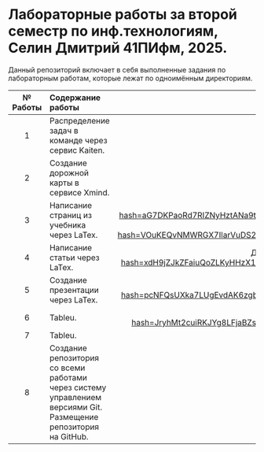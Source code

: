 # Лабораторные работы за второй семестр по инф.технологиям, Селин Дмитрий 41ПИфм, 2025.

Данный репозиторий включает в себя выполненные задания по лабораторным работам, которые лежат по одноимённым директориям.

| № Работы | Содержание работы | Дополнительные материалы |
|:------:|:----------|:----------:|
| 1 | Распределение задач в команде через сервис Kaiten. | Доп.материалы: [[Задание 1]https://clck.ru/3MPqDw].
| 2 | Создание дорожной карты в сервисе Xmind. | Доп.материалы: [[Задание 2]https://clck.ru/3MPqKi]
| 3 | Написание страниц из учебника через LaTex. | Доп.материалы: [[Задание 3]https://vk.com/doc409175474_689713844?hash=aG7DKPaoRd7RIZNyHztANa9tZnnzsw0zjC0nOIkqrTz&dl=KD4hhBiQ0RI62N85pzAhYJPnskiTKxkjpf58CCYEcrD&from_module=vkmsg_desktop]; [[PDF FILE]https://vk.com/doc409175474_689713875?hash=VOuKEQvNMWRGX7IlarVuDS273qms7Tj6vMlmrXSmwv4&dl=K3sZ0j0GB7a2P4cN8HRDFQbBE80ZHIBnTPVazdT8eTH&from_module=vkmsg_desktop]
| 4 | Написание статьи через LaTex. | Доп.материалы: [[Задание 4/PDF FILE]https://vk.com/doc409175474_690471221?hash=xdH9jZJkZFaiuQoZLKyHHzX1sfuzFAH6JzNxJyzopfH&dl=R7wOYUGMDm0dw92yI16Vsudc3fDW5ZUj2XT5dzNbGq4&from_module=vkmsg_desktop]
| 5 | Создание презентации через LaTex. | Доп.материалы: [[Задание 5]https://vk.com/doc409175474_690288591?hash=pcNFQsUXka7LUgEvdAK6zgb1VcdIob3d1gzldlmLZek&dl=KNiPG29h64QJz6MsweHGFnzZCm6bCy9HSkKtAVPBFYz&from_module=vkmsg_desktop]
| 6 | Tableu. | Доп.материалы: [[Задание 6]https://vk.com/doc409175474_690638829?hash=JryhMt2cuiRKJYg8LFjaBZs4r97ejTqbBeOX5dIlNto&dl=rpmZv9F64yZQS4zvX751JZwDtzG6j37vUvyQh7UE3cL&from_module=vkmsg_desktop]
| 7 | Tableu. | Доп.материаыл: [[Задание 7]]
| 8 | Создание репозитория со всеми работами через систему управлением версиями Git. Размещение репозитория на GitHub. | Доп.материалы: [[Задание 8]https://github.com/oseledets/nla2021]
